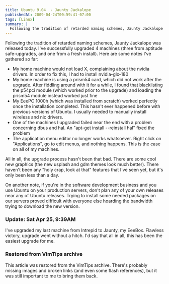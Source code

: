 ```yaml
---
title: Ubuntu 9.04  - Jaunty Jackalope
publishedAt: 2009-04-24T00:59:41-07:00
tags: [Linux]
summary: |
  Following the tradition of retarded naming schemes, Jaunty Jackalope was released today...
---
```

<p>Following the tradition of retarded naming schemes, Jaunty Jackalope was
released today.  I've successfully upgraded 4 machines (three from aptitude
safe-upgrades, and one from a fresh install).  Here are some notes I've
gathered so far:</p>
<p><ul>
<li>My home machine would not load X, complaining about the nvidia drivers.  In
order to fix this, I had to install nvidia-glx-180</li>
<li>My home machine is using a prism54 card, which did not work after the
upgrade.  After fiddling around with it for a while, I found that blacklisting
the p54pci module (which worked prior to the upgrade) and loading the prism54
module instead worked just fine</li>
<li>My EeePC 1000h (which was installed from scratch) worked perfectly once the
installation completed.  This hasn't ever happened before with previous
versions of Ubuntu.  I usually needed to manually install wireless and nic
drivers.</li>
<li>One of the machines I upgraded failed near the end with a problem
concerning dbus and hal.  An "apt-get install --reinstall hal" fixed the
problem</li>
<li>The application menu editor no longer works whatsoever.  Right click on
"Applications", go to edit menus, and nothing happens.  This is the case on all
of my machines.</li>
</ul>
</p>
<p>All in all, the upgrade process hasn't been that bad.  There are some cool
new graphics (the new usplash and gdm themes look much better).  There haven't
been any "holy crap, look at that" features that I've seen yet, but it's only
been less than a day.</p>
<p>On another note, if you're in the software development business and you use
Ubuntu on your production servers, don't plan any of your own releases near any
of Ubuntu releases.  Trying to install some needed packages on our servers
proved difficult with everyone else hoarding the bandwidth trying to download
the new version.</p>

<h3>Update: Sat Apr 25, 9:39AM</h3>

<p>I've upgraded my last machine from Intrepid to Jaunty, my EeeBox.  Flawless
victory, upgrade went without a hitch.  I'd say that all in all, this has been
the easiest upgrade for me. </p>

<div class="restored-from-archive">
  <h3>Restored from VimTips archive</h3>
  <p>
  This article was restored from the VimTips archive. There's probably
  missing images and broken links (and even some flash references), but it
  was still important to me to bring them back.
  </p>
</div>
